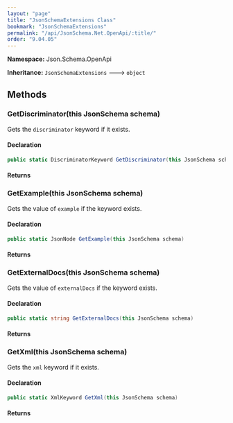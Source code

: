 ```yaml
---
layout: "page"
title: "JsonSchemaExtensions Class"
bookmark: "JsonSchemaExtensions"
permalink: "/api/JsonSchema.Net.OpenApi/:title/"
order: "9.04.05"
---
```

**Namespace:** Json.Schema.OpenApi

**Inheritance:**
`JsonSchemaExtensions`
 🡒 
`object`



## Methods

### GetDiscriminator(this JsonSchema schema)

Gets the `discriminator` keyword if it exists.

#### Declaration

```c#
public static DiscriminatorKeyword GetDiscriminator(this JsonSchema schema)
```


#### Returns



### GetExample(this JsonSchema schema)

Gets the value of `example` if the keyword exists.

#### Declaration

```c#
public static JsonNode GetExample(this JsonSchema schema)
```


#### Returns



### GetExternalDocs(this JsonSchema schema)

Gets the value of `externalDocs` if the keyword exists.

#### Declaration

```c#
public static string GetExternalDocs(this JsonSchema schema)
```


#### Returns



### GetXml(this JsonSchema schema)

Gets the `xml` keyword if it exists.

#### Declaration

```c#
public static XmlKeyword GetXml(this JsonSchema schema)
```


#### Returns



